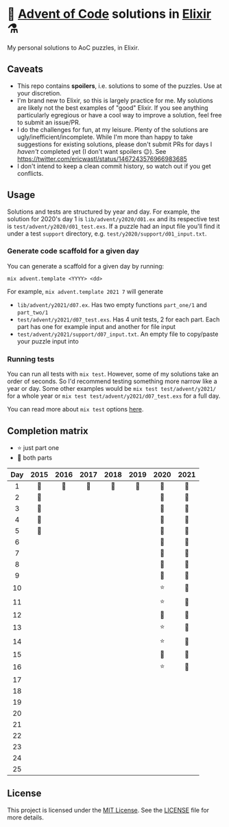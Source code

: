 # 🎄 [Advent of Code](https://adventofcode.com/) solutions in [Elixir](https://elixir-lang.org/) ⚗️

My personal solutions to AoC puzzles, in Elixir.

## Caveats

* This repo contains **spoilers**, i.e. solutions to some of the puzzles. Use at
  your discretion.
* I'm brand new to Elixir, so this is largely practice for me. My solutions are
  likely not the best examples of "good" Elixir. If you see anything
  particularly egregious or have a cool way to improve a solution, feel
  free to submit an issue/PR.
* I do the challenges for fun, at my leisure. Plenty of the solutions are
  ugly/inefficient/incomplete. While I'm more than happy to take suggestions for
  existing solutions, please don't submit PRs for days I _haven't_ completed
  yet (I don't want spoilers 😉). See
  https://twitter.com/ericwastl/status/1467243576966983685
* I don't intend to keep a clean commit history, so watch out if you get
  conflicts.

## Usage

Solutions and tests are structured by year and day.
For example, the solution for 2020's day 1 is `lib/advent/y2020/d01.ex` and
its respective test is `test/advent/y2020/d01_test.exs`. If a puzzle had an
input file you'll find it under a test `support` directory, e.g.
`test/y2020/support/d01_input.txt`.

### Generate code scaffold for a given day

You can generate a scaffold for a given day by running:

```
mix advent.template <YYYY> <dd>
```

For example, `mix advent.template 2021 7` will generate

* `lib/advent/y2021/d07.ex`. Has two empty functions `part_one/1` and
  `part_two/1`
* `test/advent/y2021/d07_test.exs`. Has 4 unit tests, 2 for each part. Each
  part has one for example input and another for file input
* `test/advent/y2021/support/d07_input.txt`. An empty file to copy/paste your
  puzzle input into

### Running tests

You can run all tests with `mix test`. However, some of my solutions take an
order of seconds. So I'd recommend testing something more narrow like a year
or day. Some other examples would be `mix test test/advent/y2021/` for a whole
year or `mix test test/advent/y2021/d07_test.exs` for a full day.

You can read more about `mix test` options
[here](https://hexdocs.pm/mix/1.12/Mix.Tasks.Test.html).

## Completion matrix

* ⭐ just part one
* 🌟 both parts

| Day | 2015 | 2016 | 2017 | 2018 | 2019 | 2020 | 2021 |
| :-: | :--: | :--: | :--: | :--: | :--: | :--: | :--: |
| 1   | 🌟   | 🌟   | 🌟   | 🌟   | 🌟   | 🌟   | 🌟   |
| 2   | 🌟   |      |      |      |      | 🌟   | 🌟   |
| 3   | 🌟   |      |      |      |      | 🌟   | 🌟   |
| 4   | 🌟   |      |      |      |      | 🌟   | 🌟   |
| 5   | 🌟   |      |      |      |      | 🌟   | 🌟   |
| 6   |      |      |      |      |      | 🌟   | 🌟   |
| 7   |      |      |      |      |      | 🌟   | 🌟   |
| 8   |      |      |      |      |      | 🌟   | 🌟   |
| 9   |      |      |      |      |      | 🌟   | 🌟   |
| 10  |      |      |      |      |      | ⭐   | 🌟   |
| 11  |      |      |      |      |      | ⭐   | 🌟   |
| 12  |      |      |      |      |      | 🌟   | 🌟   |
| 13  |      |      |      |      |      | ⭐   | 🌟   |
| 14  |      |      |      |      |      | ⭐   | 🌟   |
| 15  |      |      |      |      |      | 🌟   | 🌟   |
| 16  |      |      |      |      |      | ⭐   | 🌟   |
| 17  |      |      |      |      |      |      |      |
| 18  |      |      |      |      |      |      |      |
| 19  |      |      |      |      |      |      |      |
| 20  |      |      |      |      |      |      |      |
| 21  |      |      |      |      |      |      |      |
| 22  |      |      |      |      |      |      |      |
| 23  |      |      |      |      |      |      |      |
| 24  |      |      |      |      |      |      |      |
| 25  |      |      |      |      |      |      |      |

## License

This project is licensed under the
[MIT License](https://choosealicense.com/licenses/mit/). See the
[LICENSE](https://github.com/ed-flanagan/advent-of-code-solutions-elixir/blob/main/LICENSE)
file for more details.
